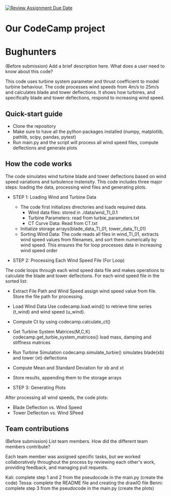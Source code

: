 [![Review Assignment Due Date](https://classroom.github.com/assets/deadline-readme-button-22041afd0340ce965d47ae6ef1cefeee28c7c493a6346c4f15d667ab976d596c.svg)](https://classroom.github.com/a/NbRStOuB)
# Our CodeCamp project
# Bughunters

(Before submission) Add a brief description here. What does a
user need to know about this code?  

This code uses turbine system parameter and thrust coefficient to model turbine behaviour. The code processes wind speeds from 4m/s to 25m/s and calculates blade and tower deflections. It shows how turbines, and specifically blade and tower deflections, respond to increasing wind speed.

## Quick-start guide
- Clone the repository
- Make sure to have all the python packages installed (numpy, matplotlib, pathlib, scipy, pandas, pytest) 
- Run main.py and the script will process all wind speed files, compute deflections and generate plots 

## How the code works
The code simulates wind turbine blade and tower deflections based on wind speed variations and turbulence instensity. This code includes three major steps: loading the data, processing wind files and generating plots.


- STEP 1: Loading Wind and Turbine Data

   - The code first initializes directories and loads required data. 
       - Wind data files: stored in ./data/wnd_TI_0.1
       - Turbine Parameters: read from turbie_parameters.txt
       - CT Curve Data: Read from CT.txt
   - Initialize storage arrays(blade_data_TI_01, tower_data_TI_01)
   - Sorting Wind Data: The code reads all files in wind_TI_01, extracts wind speed values from filenames, and sort them numerically by wind speed. This ensures the for loop processes data in increasing wind speed order


- STEP 2: Processing Each Wind Speed File (For Loop)

The code loops through each wind speed data file and makes operations to calculate the blade and tower deflections. For each wind speed file in the sorted list:
   - Extract File Path and Wind Speed
   assign wind speed value from file. Store the file path for processing.
   - Load Wind Data
   Use codecamp.load.wind() to retrieve time series (t_wind) and wind speed (u_wind).
   - Compute Ct by using codecamp.calculate_ct()
   - Get Turbine System Matrices(M,C,K)
   codecamp.get_turbie_system_matrices() load mass, damping and stiffness matrices
   - Run Turbine Simulation
   codecamp.simulate_turbie() simulates blade(xb) and tower (xt) deflections
   - Compute Mean and Standard Deviation for xb and xt
   - Store results, appending them to the storage arrays


- STEP 3: Generating Plots

After processing all wind speeds, the code plots:
   - Blade Deflection vs. Wind Speed
   - Tower Deflection vs. Wind SPeed
 

## Team contributions

(Before submission) List team members. How did the different team
members contribute?  

Each team member was assigned specific tasks, but we worked collaboratively throughout the process by reviewing each other's work, providing feedback, and managing pull requests.

Kali: complete step 1 and 2 from the pseudocode in the main.py (create the code)
Tessa: complete the README file and creating the drawIO file 
Benni: complete step 3 from the pseudocode in the main.py (create the plots)
